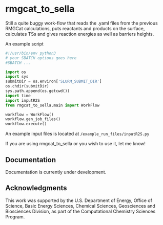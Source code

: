 # rmgcat_to_sella

Still a quite buggy work-flow that reads the .yaml files from the previous RMGCat calculations, puts reactants and products on the surface, calculates TSs and gives reaction energies as well as barriers heights.

An example script
```python
#!/usr/bin/env python3
# your SBATCH options goes here
#SBATCH ...

import os
import sys
submitDir = os.environ['SLURM_SUBMIT_DIR']
os.chdir(submitDir)
sys.path.append(os.getcwd())
import time
import inputR2S
from rmgcat_to_sella.main import WorkFlow

workflow = WorkFlow()
workflow.gen_job_files()
workflow.execute()
```
An example input files is located at `/example_run_files/inputR2S.py`

If you are using rmgcat_to_sella or you wish to use it, let me know!

## Documentation

Documentation is currently under development.

## Acknowledgments

This work was supported by the U.S. Department of Energy, Office of Science, Basic Energy Sciences, Chemical Sciences, Geosciences and Biosciences Division, as part of the Computational Chemistry Sciences Program.


